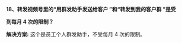 <a name="bookmark53"></a>**18、转发视频号里的“用群发助手发送给客户 ”和“转发到我的客户群 ”是受**

**到每月 4 次的限制？**

**解决方案:** 这个是员工个人群发助手，不受每月 4 次的限制。




